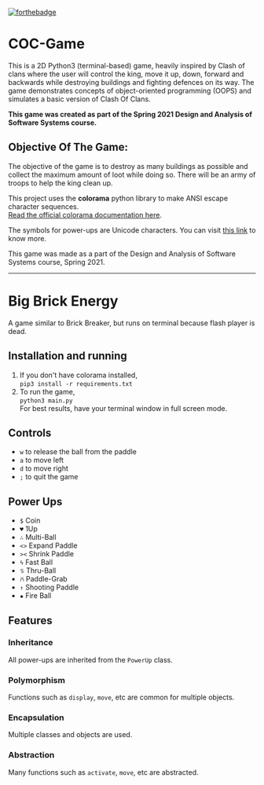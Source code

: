 [![forthebadge](https://forthebadge.com/images/badges/made-with-python.svg)](https://forthebadge.com)
# **COC-Game**

This is a 2D Python3 (terminal-based) game, heavily inspired by Clash of clans where the user will control the king, move it up, down, forward and backwards while destroying buildings and fighting defences on its way. The game demonstrates concepts of object-oriented programming (OOPS) and simulates a basic version of Clash Of Clans. 

**This game was created as part of the Spring 2021 Design and Analysis of Software Systems course.**

## Objective Of The Game:
The objective of the game is to destroy as many buildings as possible and collect the maximum
amount of loot while doing so. There will be an army of troops to help the king clean up.


This project uses the **colorama** python library to make ANSI escape character sequences. \
[Read the official colorama documentation here](https://pypi.org/project/colorama/).

The symbols for power-ups are Unicode characters. You can visit [this link](https://www.alt-codes.net/) to know more.

This game was made as a part of the Design and Analysis of Software Systems course, Spring 2021.

---


# Big Brick Energy

A game similar to Brick Breaker, but runs on terminal because flash player is dead.

## Installation and running

1. If you don't have colorama installed, \
   `pip3 install -r requirements.txt`
2. To run the game, \
   `python3 main.py` \
   For best results, have your terminal window in full screen mode.

## Controls

- `w` to release the ball from the paddle
- `a` to move left
- `d` to move right
- `;` to quit the game

## Power Ups

- `$` Coin
- `♥` 1Up
- `∴` Multi-Ball
- `<>` Expand Paddle
- `><` Shrink Paddle
- `ϟ` Fast Ball
- `⥮` Thru-Ball
- `⩃` Paddle-Grab
- `↑` Shooting Paddle
- `✸` Fire Ball

## Features

### Inheritance

All power-ups are inherited from the `PowerUp` class.

### Polymorphism

Functions such as `display`, `move`, etc are common for multiple objects.

### Encapsulation

Multiple classes and objects are used.

### Abstraction

Many functions such as `activate`, `move`, etc are abstracted.

